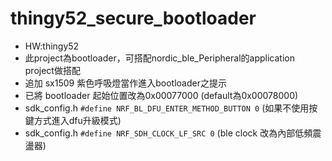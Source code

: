 # thingy52_secure_bootloader
- HW:thingy52
- 此project為bootloader，可搭配nordic_ble_Peripheral的application project做搭配
- 追加 sx1509 紫色呼吸燈當作進入bootloader之提示
- 已將 bootloader 起始位置改為0x00077000 (default為0x00078000)
- sdk_config.h `#define NRF_BL_DFU_ENTER_METHOD_BUTTON 0` (如果不使用按鍵方式進入dfu升級模式)
- sdk_config.h `#define NRF_SDH_CLOCK_LF_SRC 0` (ble clock 改為內部低頻震盪器)

